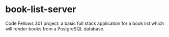 # book-list-server
Code Fellows 301 project: a basic full stack application for a book list which will render books from a PostgreSQL database.
